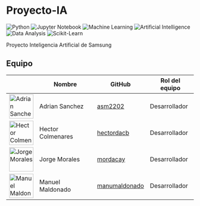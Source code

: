# Proyecto-IA

![Python](https://img.shields.io/badge/Code-Python-blue.svg)
![Jupyter Notebook](https://img.shields.io/badge/Tool-Jupyter%20Notebook-orange.svg)
![Machine Learning](https://img.shields.io/badge/Technology-Machine%20Learning-yellow.svg)
![Artificial Intelligence](https://img.shields.io/badge/Field-Artificial%20Intelligence-brightgreen.svg)
![Data Analysis](https://img.shields.io/badge/Focus-Data%20Analysis-red.svg)
![Scikit-Learn](https://img.shields.io/badge/Library-Scikit--Learn-ffbb00.svg)

Proyecto Inteligencia Artificial de Samsung

## Equipo

<!-- markdownlint-disable MD033 -->
<table>
   <thead>
      <tr>
         <th></th>
         <th><strong>Nombre</strong></th>
         <th><strong>GitHub</strong></th>
         <th><strong>Rol del equipo</strong></th>
      </tr>
   </thead>
   <tbody>
      <tr>
         <td>
            <img src="https://avatars.githubusercontent.com/u/125231044?v=4/"
                 alt="Adrian Sanchez" width="65">
         </td>
         <td>Adrian Sanchez</td>
         <td><a href="https://github.com/asm2202">asm2202</a></td>
         <td>Desarrollador</td>
      </tr>
      <tr>
         <td>
            <img src="https://avatars.githubusercontent.com/u/115899276?v=4"
                 alt="Hector Colmenares" width="65">
         </td>
         <td>Hector Colmenares</td>
         <td><a href="https://github.com/hectordacb">hectordacb</a></td>
         <td>Desarrollador</td>
      </tr>
      <tr>
         <td>
            <img src="https://avatars.githubusercontent.com/u/140109596?v=4"
                 alt="Jorge Morales" width="65">
         </td>
         <td>Jorge Morales</td>
         <td><a href="https://github.com/mordacay">mordacay</a></td>
         <td>Desarrollador</td>
      </tr>
      <tr>
         <td>
            <img src="https://avatars.githubusercontent.com/u/125196247?v=4"
                 alt="Manuel Maldonado" width="65">
         </td>
         <td>Manuel Maldonado</td>
         <td><a href="https://github.com/manumaldonado">manumaldonado</a></td>
         <td>Desarrollador</td>
      </tr>
   </tbody>
</table>
<!-- markdownlint-enable MD033 -->

